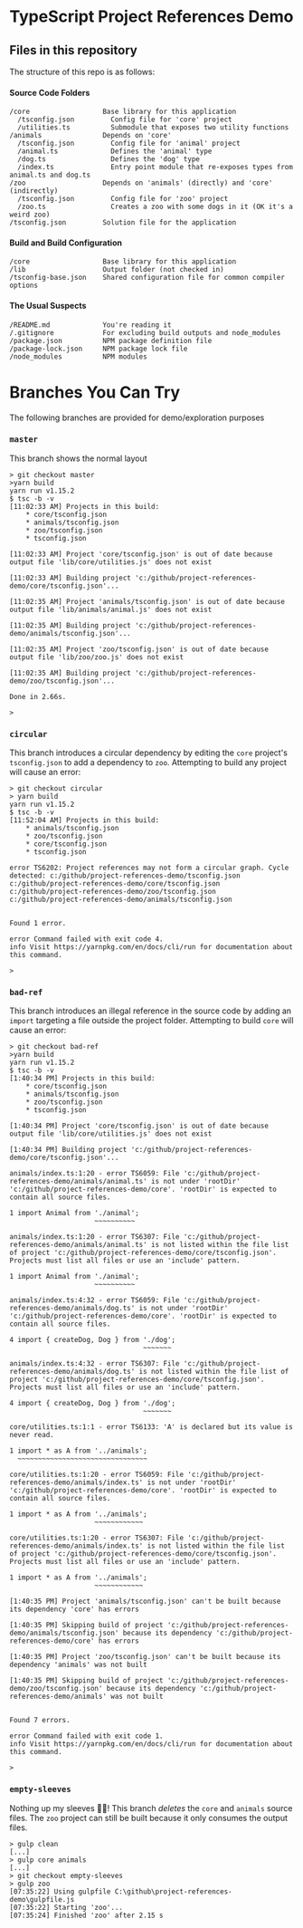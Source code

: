 # TypeScript Project References Demo

## Files in this repository

The structure of this repo is as follows:

#### Source Code Folders
```
/core                  Base library for this application
  /tsconfig.json         Config file for 'core' project
  /utilities.ts          Submodule that exposes two utility functions
/animals               Depends on 'core'
  /tsconfig.json         Config file for 'animal' project
  /animal.ts             Defines the 'animal' type
  /dog.ts                Defines the 'dog' type
  /index.ts              Entry point module that re-exposes types from animal.ts and dog.ts
/zoo                   Depends on 'animals' (directly) and 'core' (indirectly)
  /tsconfig.json         Config file for 'zoo' project
  /zoo.ts                Creates a zoo with some dogs in it (OK it's a weird zoo)
/tsconfig.json         Solution file for the application
```

#### Build and Build Configuration
```
/core                  Base library for this application
/lib                   Output folder (not checked in)
/tsconfig-base.json    Shared configuration file for common compiler options
```

#### The Usual Suspects
```
/README.md             You're reading it
/.gitignore            For excluding build outputs and node_modules
/package.json          NPM package definition file
/package-lock.json     NPM package lock file
/node_modules          NPM modules
```

# Branches You Can Try

The following branches are provided for demo/exploration purposes

### `master`
This branch shows the normal layout

```
> git checkout master
>yarn build
yarn run v1.15.2
$ tsc -b -v
[11:02:33 AM] Projects in this build:
    * core/tsconfig.json
    * animals/tsconfig.json
    * zoo/tsconfig.json
    * tsconfig.json

[11:02:33 AM] Project 'core/tsconfig.json' is out of date because output file 'lib/core/utilities.js' does not exist

[11:02:33 AM] Building project 'c:/github/project-references-demo/core/tsconfig.json'...

[11:02:35 AM] Project 'animals/tsconfig.json' is out of date because output file 'lib/animals/animal.js' does not exist

[11:02:35 AM] Building project 'c:/github/project-references-demo/animals/tsconfig.json'...

[11:02:35 AM] Project 'zoo/tsconfig.json' is out of date because output file 'lib/zoo/zoo.js' does not exist

[11:02:35 AM] Building project 'c:/github/project-references-demo/zoo/tsconfig.json'...

Done in 2.66s.

>
```

### `circular`
This branch introduces a circular dependency by editing the `core` project's `tsconfig.json` to add a dependency to `zoo`.
Attempting to build any project will cause an error:
```
> git checkout circular
> yarn build
yarn run v1.15.2
$ tsc -b -v
[11:52:04 AM] Projects in this build:
    * animals/tsconfig.json
    * zoo/tsconfig.json
    * core/tsconfig.json
    * tsconfig.json

error TS6202: Project references may not form a circular graph. Cycle detected: c:/github/project-references-demo/tsconfig.json
c:/github/project-references-demo/core/tsconfig.json
c:/github/project-references-demo/zoo/tsconfig.json
c:/github/project-references-demo/animals/tsconfig.json


Found 1 error.

error Command failed with exit code 4.
info Visit https://yarnpkg.com/en/docs/cli/run for documentation about this command.

>

```

### `bad-ref`
This branch introduces an illegal reference in the source code by adding an `import` targeting a file outside the project folder. Attempting to build `core` will cause an error:
```
> git checkout bad-ref
>yarn build
yarn run v1.15.2
$ tsc -b -v
[1:40:34 PM] Projects in this build:
    * core/tsconfig.json
    * animals/tsconfig.json
    * zoo/tsconfig.json
    * tsconfig.json

[1:40:34 PM] Project 'core/tsconfig.json' is out of date because output file 'lib/core/utilities.js' does not exist

[1:40:34 PM] Building project 'c:/github/project-references-demo/core/tsconfig.json'...

animals/index.ts:1:20 - error TS6059: File 'c:/github/project-references-demo/animals/animal.ts' is not under 'rootDir' 'c:/github/project-references-demo/core'. 'rootDir' is expected to contain all source files.

1 import Animal from './animal';
                     ~~~~~~~~~~

animals/index.ts:1:20 - error TS6307: File 'c:/github/project-references-demo/animals/animal.ts' is not listed within the file list of project 'c:/github/project-references-demo/core/tsconfig.json'. Projects must list all files or use an 'include' pattern.

1 import Animal from './animal';
                     ~~~~~~~~~~

animals/index.ts:4:32 - error TS6059: File 'c:/github/project-references-demo/animals/dog.ts' is not under 'rootDir' 'c:/github/project-references-demo/core'. 'rootDir' is expected to contain all source files.

4 import { createDog, Dog } from './dog';
                                 ~~~~~~~

animals/index.ts:4:32 - error TS6307: File 'c:/github/project-references-demo/animals/dog.ts' is not listed within the file list of project 'c:/github/project-references-demo/core/tsconfig.json'. Projects must list all files or use an 'include' pattern.

4 import { createDog, Dog } from './dog';
                                 ~~~~~~~

core/utilities.ts:1:1 - error TS6133: 'A' is declared but its value is never read.

1 import * as A from '../animals';
  ~~~~~~~~~~~~~~~~~~~~~~~~~~~~~~~~

core/utilities.ts:1:20 - error TS6059: File 'c:/github/project-references-demo/animals/index.ts' is not under 'rootDir' 'c:/github/project-references-demo/core'. 'rootDir' is expected to contain all source files.

1 import * as A from '../animals';
                     ~~~~~~~~~~~~

core/utilities.ts:1:20 - error TS6307: File 'c:/github/project-references-demo/animals/index.ts' is not listed within the file list of project 'c:/github/project-references-demo/core/tsconfig.json'. Projects must list all files or use an 'include' pattern.

1 import * as A from '../animals';
                     ~~~~~~~~~~~~

[1:40:35 PM] Project 'animals/tsconfig.json' can't be built because its dependency 'core' has errors

[1:40:35 PM] Skipping build of project 'c:/github/project-references-demo/animals/tsconfig.json' because its dependency 'c:/github/project-references-demo/core' has errors

[1:40:35 PM] Project 'zoo/tsconfig.json' can't be built because its dependency 'animals' was not built

[1:40:35 PM] Skipping build of project 'c:/github/project-references-demo/zoo/tsconfig.json' because its dependency 'c:/github/project-references-demo/animals' was not built


Found 7 errors.

error Command failed with exit code 1.
info Visit https://yarnpkg.com/en/docs/cli/run for documentation about this command.

>
```

### `empty-sleeves`
Nothing up my sleeves 🐇🎩!
This branch *deletes* the `core` and `animals` source files.
The `zoo` project can still be built because it only consumes the output files.
```
> gulp clean
[...]
> gulp core animals
[...]
> git checkout empty-sleeves
> gulp zoo
[07:35:22] Using gulpfile C:\github\project-references-demo\gulpfile.js
[07:35:22] Starting 'zoo'...
[07:35:24] Finished 'zoo' after 2.15 s
```
